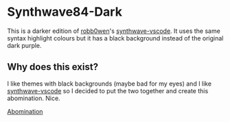 # Synthwave84-Dark
This is a darker edition of [robb0wen](https://github.com/robb0wen)'s [synthwave-vscode](https://github.com/robb0wen/synthwave-vscode). It uses the same syntax highlight colours but it has a black background instead of the original dark purple.

## Why does this exist?
I like themes with black backgrounds (maybe bad for my eyes) and I like [synthwave-vscode](https://github.com/robb0wen/synthwave-vscode) so I decided to put the two together and create this abomination. Nice.

[Abomination](https://raw.githubusercontent.com/farhanpatwary/synthwave84-dark/master/theme.png)


